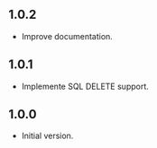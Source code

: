 ## 1.0.2

- Improve documentation.

## 1.0.1

- Implemente SQL DELETE support.

## 1.0.0

- Initial version.
